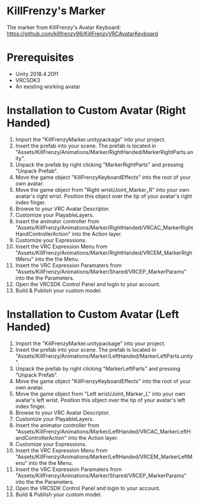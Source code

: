 # KillFrenzy's Marker
The marker from KillFrenzy's Avatar Keyboard: https://github.com/killfrenzy96/KillFrenzyVRCAvatarKeyboard

# Prerequisites
- Unity 2018.4.20f1
- VRCSDK3
- An existing working avatar

# Installation to Custom Avatar (Right Handed)
1. Import the "KillFrenzyMarker.unitypackage" into your project.
2. Insert the prefab into your scene. The prefab is located in "Assets/KillFrenzy/Animations/Marker/RightHanded/MarkerRightParts.unity".
3. Unpack the prefab by right clicking "MarkerRightParts" and pressing "Unpack Prefab".
4. Move the game object "KillFrenzyKeyboardEffects" into the root of your own avatar.
5. Move the game object from "Right wrist/Joint_Marker_R" into your own avatar's right wrist. Position this object over the tip of your avatar's right index finger.
6. Browse to your VRC Avatar Descriptor.
7. Customize your PlayableLayers.
8. Insert the animator controller from "Assets/KillFrenzy/Animations/Marker/RightHanded/VRCAC_MarkerRightHandControllerAction" into the Action layer.
9. Customize your Expressions.
10. Insert the VRC Expression Menu from "Assets/KillFrenzy/Animations/Marker/RightHanded/VRCEM_MarkerRightMenu" into the the Menu.
11. Insert the VRC Expression Paramaters from "Assets/KillFrenzy/Animations/Marker/Shared/VRCEP_MarkerParams" into the the Parameters.
12. Open the VRCSDK Control Panel and login to your account.
13. Build & Publish your custom model.

# Installation to Custom Avatar (Left Handed)
1. Import the "KillFrenzyMarker.unitypackage" into your project.
2. Insert the prefab into your scene. The prefab is located in "Assets/KillFrenzy/Animations/Marker/LeftHanded/MarkerLeftParts.unity".
3. Unpack the prefab by right clicking "MarkerLeftParts" and pressing "Unpack Prefab".
4. Move the game object "KillFrenzyKeyboardEffects" into the root of your own avatar.
5. Move the game object from "Left wrist/Joint_Marker_L" into your own avatar's left wrist. Position this object over the tip of your avatar's left index finger.
6. Browse to your VRC Avatar Descriptor.
7. Customize your PlayableLayers.
8. Insert the animator controller from "Assets/KillFrenzy/Animations/Marker/LeftHanded/VRCAC_MarkerLeftHandControllerAction" into the Action layer.
9. Customize your Expressions.
10. Insert the VRC Expression Menu from "Assets/KillFrenzy/Animations/Marker/LeftHanded/VRCEM_MarkerLeftMenu" into the the Menu.
11. Insert the VRC Expression Paramaters from "Assets/KillFrenzy/Animations/Marker/Shared/VRCEP_MarkerParams" into the the Parameters.
12. Open the VRCSDK Control Panel and login to your account.
13. Build & Publish your custom model.
